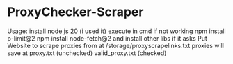 # ProxyChecker-Scraper
Usage:
install node js 20 (i used it)
execute in cmd if not working
npm install p-limit@2
npm install node-fetch@2
and install other libs if it asks
Put Website to scrape proxies from at /storage/proxyscrapelinks.txt
proxies will save at 
proxy.txt (unchecked)
valid_proxy.txt (checked)
